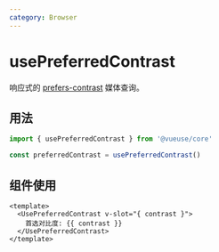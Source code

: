 ```yaml
---
category: Browser
---
```


# usePreferredContrast

响应式的 [prefers-contrast](https://developer.mozilla.org/en-US/docs/Web/CSS/@media/prefers-contrast) 媒体查询。

## 用法

```js
import { usePreferredContrast } from '@vueuse/core'

const preferredContrast = usePreferredContrast()
```

## 组件使用

```vue
<template>
  <UsePreferredContrast v-slot="{ contrast }">
    首选对比度: {{ contrast }}
  </UsePreferredContrast>
</template>
```
